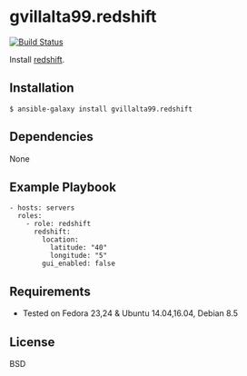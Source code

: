 gvillalta99.redshift
===============

[![Build Status](https://travis-ci.org/ymajik/ansible-role-redshift.svg?branch=master)](https://travis-ci.org/ymajik/ansible-role-redshift)

Install [redshift](http://jonls.dk/redshift/).


Installation
------------

`$ ansible-galaxy install gvillalta99.redshift`

Dependencies
------------

None

Example Playbook
----------------

    - hosts: servers
      roles:
        - role: redshift
          redshift:
            location:
              latitude: "40"
              longitude: "5"
            gui_enabled: false


Requirements
------------

- Tested on Fedora 23,24 & Ubuntu 14.04,16.04, Debian 8.5


License
-------

BSD
